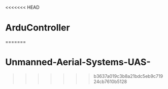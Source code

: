 <<<<<<< HEAD
# ArduController
=======
# Unmanned-Aerial-Systems-UAS-

>>>>>>> b3637a019c3b8a21bdc5eb9c71924cb7610b5128
